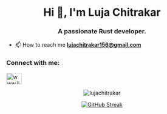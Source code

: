 <h1 align="center">Hi 👋, I'm Luja Chitrakar</h1>
<h3 align="center">A passionate Rust developer.</h3>

- 📫 How to reach me **lujachitrakar156@gmail.com**

<h3 align="left">Connect with me:</h3>
<p align="left">
<a href="https://linkedin.com/in/www.linkedin.com/in/luja-chitrakar" target="blank"><img align="center" src="https://raw.githubusercontent.com/rahuldkjain/github-profile-readme-generator/master/src/images/icons/Social/linked-in-alt.svg" alt="www.linkedin.com/in/luja-chitrakar" height="30" width="40" /></a>
</p>

<p align="center"><img align="center" src="https://github-readme-stats.vercel.app/api/top-langs?username=lujachitrakar&show_icons=true&locale=en&layout=compact" alt="lujachitrakar" /></p>

<p align="center"><a href="https://git.io/streak-stats"><img src="https://github-readme-streak-stats.herokuapp.com?user=lujachitrakar" alt="GitHub Streak" /></a></p>
